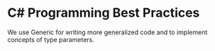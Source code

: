 # C# Programming Best Practices
We use Generic for writing more generalized code and to implement concepts of type parameters.
